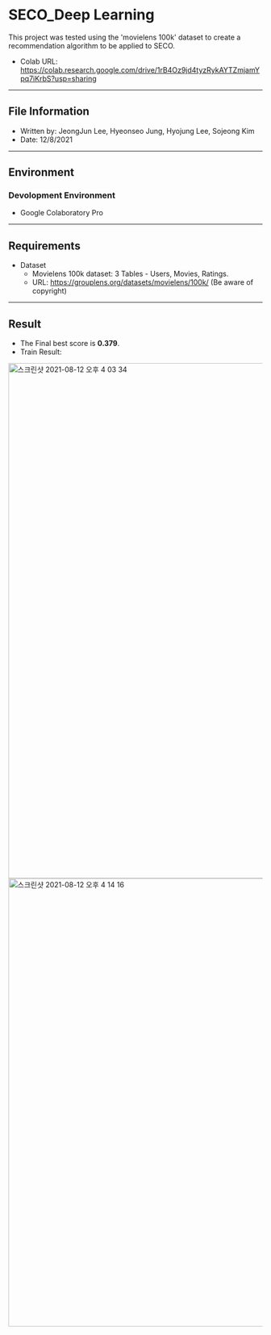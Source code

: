 # SECO_Deep Learning
This project was tested using the 'movielens 100k' dataset to create a recommendation algorithm to be applied to SECO. 
- Colab URL: https://colab.research.google.com/drive/1rB4Oz9jd4tyzRykAYTZmjamYpq7iKrbS?usp=sharing
---

## File Information
- Written by: JeongJun Lee, Hyeonseo Jung, Hyojung Lee, Sojeong Kim
- Date: 12/8/2021
---
## Environment  
### Devolopment Environment  
- Google Colaboratory Pro
---
## Requirements
- Dataset
   - Movielens 100k dataset: 3 Tables - Users, Movies, Ratings.
   - URL: https://grouplens.org/datasets/movielens/100k/ (Be aware of copyright)

---
## Result
- The Final best score is **0.379**.
- Train Result:    
<img width="1022" alt="스크린샷 2021-08-12 오후 4 03 34" src="https://user-images.githubusercontent.com/44626833/129153742-a4ae48a0-83e4-4bab-b26e-a706179a434e.png">
<img width="889" alt="스크린샷 2021-08-12 오후 4 14 16" src="https://user-images.githubusercontent.com/44626833/129153926-4bb6438b-de72-4c54-a8aa-9a98603e275e.png">

